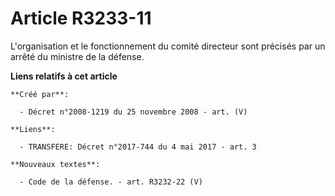 # Article R3233-11

L'organisation et le fonctionnement du comité directeur sont précisés par un arrêté du ministre de la défense.

**Liens relatifs à cet article**

	**Créé par**:

	  - Décret n°2008-1219 du 25 novembre 2008 - art. (V)

	**Liens**:

	  - TRANSFERE: Décret n°2017-744 du 4 mai 2017 - art. 3

	**Nouveaux textes**:

	  - Code de la défense. - art. R3232-22 (V)
